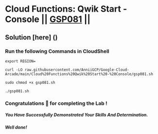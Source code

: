 # Cloud Functions: Qwik Start - Console || [GSP081](https://www.cloudskillsboost.google/focuses/1763?parent=catalog) ||

## Solution [here] ()

### Run the following Commands in CloudShell
```
export REGION=
```
```
curl -LO raw.githubusercontent.com/AnniiGCP/Google-Cloud-Arcade/main/Cloud%20Functions%20Qwik%20Start%20-%20Console/gsp081.sh

sudo chmod +x gsp081.sh

./gsp081.sh
```

### Congratulations 🎉 for completing the Lab !

##### *You Have Successfully Demonstrated Your Skills And Determination.*

#### *Well done!*

 

 
